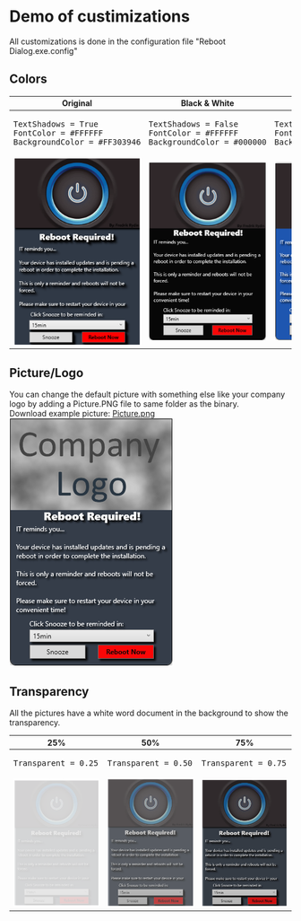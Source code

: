 # Demo of custimizations
All customizations is done in the configuration file "Reboot Dialog.exe.config"<br/>

## Colors
<table>
<thead>
<tr>
<th align="center">Original</th>
<th align="center">Black & White</th>
<th align="center">Dark Blue & White</th>
</tr>
</thead>
<tbody>
<tr>
<td>
<pre lang="php">
TextShadows = True
FontColor = #FFFFFF
BackgroundColor = #FF303946
</pre>
</td>
<td>
<pre lang="php">
TextShadows = False
FontColor = #FFFFFF
BackgroundColor = #000000
</td>
<td>
<pre lang="php">
TextShadows = True
FontColor = #FFFFFF
BackgroundColor = #334d93
</pre>
</td>
</tr><tr>
    <td><img src=/Images/demo_Color_Original.png /></td>
    <td><img src=/Images/demo_Color_BlackWhite.png /></td>
    <td><img src=/Images/demo_Color_BlueWhite.png /></td>
</tbody></table>

## Picture/Logo
You can change the default picture with something else like your company logo by adding a Picture.PNG file to same folder as the binary.<br/>
Download example picture: [Picture.png](/Images/Picture.png)<br/>
![Picture Demo](/Images/demo_Picture.png)

## Transparency
All the pictures have a white word document in the background to show the transparency.<br/>

<table>
<thead>
<tr>
<th align="center">25%</th>
<th align="center">50%</th>
<th align="center">75%</th>
</tr>
</thead>
<tbody>
<tr>
<td>
<pre lang="php">
Transparent = 0.25
</pre>
</td>
<td>
<pre lang="php">
Transparent = 0.50
</td>
<td>
<pre lang="php">
Transparent = 0.75
</pre>
</td>
</tr><tr>
    <td><img src=/Images/demo_transparent_25.png /></td>
    <td><img src=/Images/demo_transparent_50.png /></td>
    <td><img src=/Images/demo_transparent_75.png /></td>
</tbody></table>

